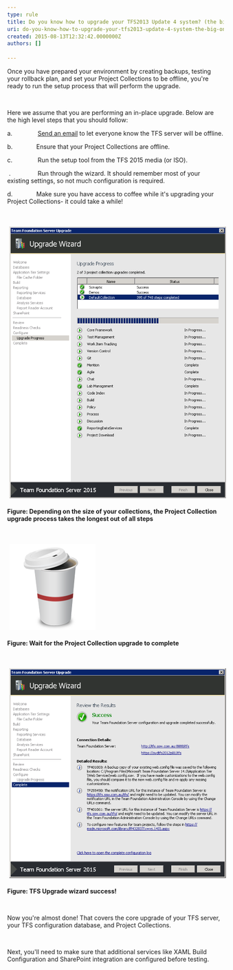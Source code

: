 ```yaml
---
type: rule
title: Do you know how to upgrade your TFS2013 Update 4 system? (the big one)
uri: do-you-know-how-to-upgrade-your-tfs2013-update-4-system-the-big-one
created: 2015-08-13T12:32:42.0000000Z
authors: []

---
```




<span class='intro'> <p>Once you have prepared your environment by creating backups, testing your rollback plan, and set your Project Collections to be offline, you're ready to run the setup process that will perform the upgrade.</p><div><br></div> </span>

<p>Here we assume that you are performing an in-place upgrade. Below are the high level steps that you should follow&#58;</p><p>a.&#160;&#160;&#160;&#160;&#160;&#160;&#160;&#160;&#160;&#160;&#160;&#160;&#160;&#160; <a href="http&#58;//www.ssw.com.au/SSW/Standards/Rules/RulesToBetterNetworks.aspx#rebootrestart">Send an email</a>&#160;to let everyone know the TFS server will be offline.</p><p>b.&#160;&#160;&#160;&#160;&#160;&#160;&#160;&#160;&#160;&#160;&#160;&#160;&#160; Ensure that your Project Collections are offline.</p><p>c.&#160;&#160;&#160;&#160;&#160;&#160;&#160;&#160;&#160;&#160;&#160;&#160;&#160;&#160; Run the setup tool from the TFS 2015 media (or ISO).</p><p>&#160;.&#160;&#160;&#160;&#160;&#160;&#160;&#160;&#160;&#160;&#160;&#160;&#160;&#160;&#160;&#160; Run through the wizard. It should remember most of your existing settings, so not much configuration is required.</p><p>d.&#160;&#160;&#160;&#160;&#160;&#160;&#160;&#160;&#160;&#160;&#160;&#160;&#160; Make sure you have access to coffee while it's upgrading your Project Collections- it could take a while!<br> </p><p><br></p><p><img src="depending%20size.png" alt="depending size.png" style="margin&#58;5px;width&#58;650px;" /><br></p><p><strong>Figure&#58; Depending on the size of your collections, the Project Collection upgrade process takes the longest out of all steps</strong></p><p>&#160;</p><p><img src="coffee2.png" alt="coffee.png" style="margin&#58;5px;" /><br></p><p><strong>Figure&#58; Wait for the Project Collection upgrade to complete</strong></p><p><strong>&#160;</strong></p><p><strong><img src="success.png" alt="success.png" style="margin&#58;5px;width&#58;650px;" /><br></strong></p><p><strong>Figure&#58; TFS Upgrade wizard success!</strong></p><p><strong>&#160;</strong></p><p>Now you're almost done! That covers the core upgrade of your TFS server, your TFS configuration database, and Project Collections.</p><p>&#160;</p><p>Next, you'll need to make sure that additional services like XAML Build Configuration and SharePoint integration are configured before testing.</p>


